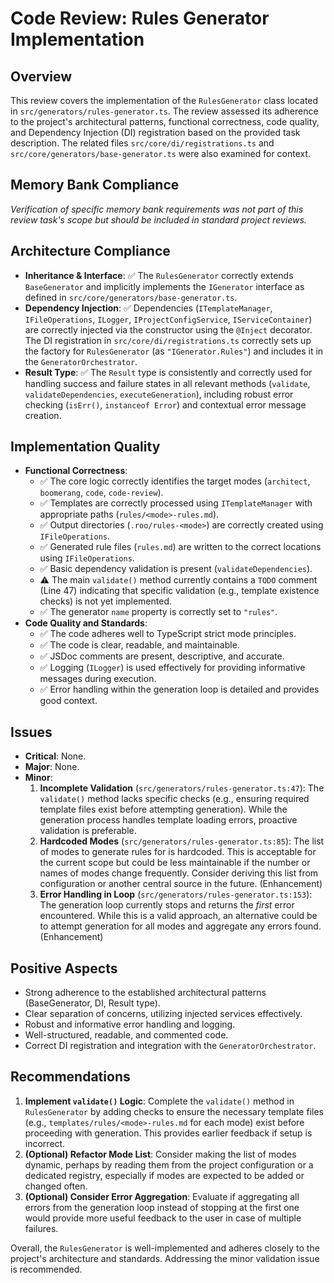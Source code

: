 # Code Review: Rules Generator Implementation

## Overview

This review covers the implementation of the `RulesGenerator` class located in `src/generators/rules-generator.ts`. The review assessed its adherence to the project's architectural patterns, functional correctness, code quality, and Dependency Injection (DI) registration based on the provided task description. The related files `src/core/di/registrations.ts` and `src/core/generators/base-generator.ts` were also examined for context.

## Memory Bank Compliance

_Verification of specific memory bank requirements was not part of this review task's scope but should be included in standard project reviews._

## Architecture Compliance

- **Inheritance & Interface**: ✅ The `RulesGenerator` correctly extends `BaseGenerator` and implicitly implements the `IGenerator` interface as defined in `src/core/generators/base-generator.ts`.
- **Dependency Injection**: ✅ Dependencies (`ITemplateManager`, `IFileOperations`, `ILogger`, `IProjectConfigService`, `IServiceContainer`) are correctly injected via the constructor using the `@Inject` decorator. The DI registration in `src/core/di/registrations.ts` correctly sets up the factory for `RulesGenerator` (as `"IGenerator.Rules"`) and includes it in the `GeneratorOrchestrator`.
- **Result Type**: ✅ The `Result` type is consistently and correctly used for handling success and failure states in all relevant methods (`validate`, `validateDependencies`, `executeGeneration`), including robust error checking (`isErr()`, `instanceof Error`) and contextual error message creation.

## Implementation Quality

- **Functional Correctness**:
  - ✅ The core logic correctly identifies the target modes (`architect`, `boomerang`, `code`, `code-review`).
  - ✅ Templates are correctly processed using `ITemplateManager` with appropriate paths (`rules/<mode>-rules.md`).
  - ✅ Output directories (`.roo/rules-<mode>`) are correctly created using `IFileOperations`.
  - ✅ Generated rule files (`rules.md`) are written to the correct locations using `IFileOperations`.
  - ✅ Basic dependency validation is present (`validateDependencies`).
  - ⚠️ The main `validate()` method currently contains a `TODO` comment (Line 47) indicating that specific validation (e.g., template existence checks) is not yet implemented.
  - ✅ The generator `name` property is correctly set to `"rules"`.
- **Code Quality and Standards**:
  - ✅ The code adheres well to TypeScript strict mode principles.
  - ✅ The code is clear, readable, and maintainable.
  - ✅ JSDoc comments are present, descriptive, and accurate.
  - ✅ Logging (`ILogger`) is used effectively for providing informative messages during execution.
  - ✅ Error handling within the generation loop is detailed and provides good context.

## Issues

- **Critical**: None.
- **Major**: None.
- **Minor**:
  1.  **Incomplete Validation** (`src/generators/rules-generator.ts:47`): The `validate()` method lacks specific checks (e.g., ensuring required template files exist before attempting generation). While the generation process handles template loading errors, proactive validation is preferable.
  2.  **Hardcoded Modes** (`src/generators/rules-generator.ts:85`): The list of modes to generate rules for is hardcoded. This is acceptable for the current scope but could be less maintainable if the number or names of modes change frequently. Consider deriving this list from configuration or another central source in the future. (Enhancement)
  3.  **Error Handling in Loop** (`src/generators/rules-generator.ts:153`): The generation loop currently stops and returns the _first_ error encountered. While this is a valid approach, an alternative could be to attempt generation for all modes and aggregate any errors found. (Enhancement)

## Positive Aspects

- Strong adherence to the established architectural patterns (BaseGenerator, DI, Result type).
- Clear separation of concerns, utilizing injected services effectively.
- Robust and informative error handling and logging.
- Well-structured, readable, and commented code.
- Correct DI registration and integration with the `GeneratorOrchestrator`.

## Recommendations

1.  **Implement `validate()` Logic**: Complete the `validate()` method in `RulesGenerator` by adding checks to ensure the necessary template files (e.g., `templates/rules/<mode>-rules.md` for each mode) exist before proceeding with generation. This provides earlier feedback if setup is incorrect.
2.  **(Optional) Refactor Mode List**: Consider making the list of modes dynamic, perhaps by reading them from the project configuration or a dedicated registry, especially if modes are expected to be added or changed often.
3.  **(Optional) Consider Error Aggregation**: Evaluate if aggregating all errors from the generation loop instead of stopping at the first one would provide more useful feedback to the user in case of multiple failures.

Overall, the `RulesGenerator` is well-implemented and adheres closely to the project's architecture and standards. Addressing the minor validation issue is recommended.
